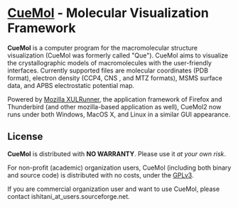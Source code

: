 [CueMol](http://www.cuemol.org/) - Molecular Visualization Framework
====================================================================

**CueMol** is a computer program for the macromolecular structure visualization
(CueMol was formerly called "Que").
CueMol aims to visualize the crystallographic models of macromolecules with the user-friendly interfaces.
Currently supported files are molecular coordinates (PDB format),
electron density (CCP4, CNS , and MTZ formats),
MSMS surface data, and APBS electrostatic potential map.

Powered by [Mozilla XULRunner](http://www.mozilla.org/projects/mozilla-based.html),
the application framework of Firefox and Thunderbird (and other mozilla-based application as well),
CueMol2 now runs under both Windows, MacOS X, and Linux in a similar GUI appearance.

License
--------------------------------------
**CueMol** is distributed with **NO WARRANTY**.
Please use it *at your own risk*.

For non-profit (academic) organization users,
CueMol (including both binary and source code) is distributed with no costs,
under the [GPLv3](http://opensource.org/licenses/GPL-3.0).

If you are commercial organization user and want to use CueMol,
please contact ishitani_at_users.sourceforge.net.


